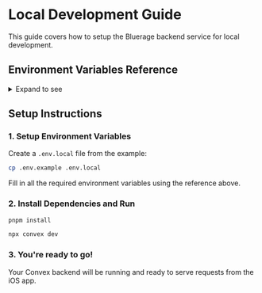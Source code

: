 # Local Development Guide

This guide covers how to setup the Bluerage backend service for local development.

## Environment Variables Reference

<details>
<summary>Expand to see</summary>

### Convex

- `CONVEX_DEPLOYMENT`: Your Convex deployment ID (obtained from Convex dashboard after creating a project)
- `CONVEX_URL`: Your Convex deployment URL (automatically generated when you create a deployment)

**How to obtain**:
1. Create a new project at [Convex Dashboard](https://dashboard.convex.dev/)
2. Copy your deployment ID and URL to the environment variables

### Clerk

- `CLERK_JWT_ISSUER_DOMAIN`: Your Clerk JWT issuer domain (found in Clerk dashboard under JWT Templates)
- `CLERK_WEBHOOK_SECRET`: Secret for validating Clerk webhooks (generated in Clerk dashboard under Webhooks)

**How to obtain**:
1. Follow the [Convex + Clerk tutorial](https://docs.convex.dev/auth/clerk)
2. Set up your JWT issuer domain and webhook secret

### Application

- `DEFAULT_MODEL_ID`: Default AI model ID to use (references the models table - get this from your seeded models)
- `ENCRYPTION_KEY`: Master key for encrypting custom model API keys (generate a secure random string)
- `DEFAULT_IMAGE_IDS`: Comma-separated list of storage IDs for default agent icons

**How to obtain**:
1. Seed your database with models and note the default model ID
2. Generate a secure random string for encryption
3. Upload default images to Convex storage and note the storage IDs

### AI Providers

- `OPENROUTER_API_KEY`: API key for OpenRouter service
- `XAI_API_KEY`: API key for xAI/Grok models

**How to obtain**:
1. Sign up at [OpenRouter](https://openrouter.ai/) for access to multiple AI models
2. Sign up at [x.ai](https://x.ai/) for Grok models

### Composio

- `COMPOSIO_API_KEY`: Your Composio API key
- `COMPOSIO_WEBHOOK_SECRET`: Secret for validating Composio webhooks

**How to obtain**:
1. Sign up at [Composio](https://composio.dev/)
2. Get your API key and webhook secret from the dashboard

### Composio Auth Config IDs

- `COMPOSIO_GMAIL_AUTH_CONFIG_ID`: Gmail integration auth config
- `COMPOSIO_GOOGLECALENDAR_AUTH_CONFIG_ID`: Google Calendar integration auth config
- `COMPOSIO_GITHUB_AUTH_CONFIG_ID`: GitHub integration auth config
- `COMPOSIO_NOTION_AUTH_CONFIG_ID`: Notion integration auth config
- `COMPOSIO_LINEAR_AUTH_CONFIG_ID`: Linear integration auth config
- `COMPOSIO_YOUTUBE_AUTH_CONFIG_ID`: YouTube integration auth config
- `COMPOSIO_DISCORD_AUTH_CONFIG_ID`: Discord integration auth config
- `COMPOSIO_GOOGLESHEETS_AUTH_CONFIG_ID`: Google Sheets integration auth config

**How to obtain**:
1. Set up each integration in your Composio dashboard
2. Copy the auth config IDs for each tool you want to integrate

### PostHog

- `POSTHOG_API_KEY`: Your PostHog project API key
- `POSTHOG_HOST`: PostHog instance URL (usually `https://app.posthog.com` or `https://us.i.posthog.com`)

**How to obtain**:
1. Sign up at [PostHog](https://posthog.com/)
2. Create a new project and copy your API key to `POSTHOG_API_KEY`
3. Set the appropriate host URL for your region in `POSTHOG_HOST`

</details>

## Setup Instructions

### 1. Setup Environment Variables

Create a `.env.local` file from the example:

```bash
cp .env.example .env.local
```

Fill in all the required environment variables using the reference above.

### 2. Install Dependencies and Run

```bash
pnpm install

npx convex dev
```

### 3. You're ready to go!

Your Convex backend will be running and ready to serve requests from the iOS app.
